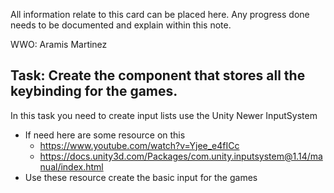 All information relate to this card can be placed here. Any progress done needs to be documented and explain within this note.

WWO: Aramis Martinez
## Task: Create the component that stores all the keybinding for the games.
In this task you need to create input lists use the Unity Newer InputSystem
- If need here are some resource on this 
	- https://www.youtube.com/watch?v=Yjee_e4fICc
	- https://docs.unity3d.com/Packages/com.unity.inputsystem@1.14/manual/index.html
- Use these resource create the basic input for the games